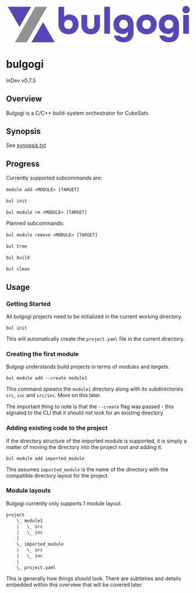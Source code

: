 ![bulgogi logo](./img/logo.png)

# bulgogi
InDev v0.7.3

## Overview
Bulgogi is a C/C++ build-system orchestrator for CubeSats.

## Synopsis
See [synopsis.txt](./synopsis.txt)

## Progress
Currently supported subcommands are:


```module add <MODULE> [TARGET]```


```bul init```


```bul module rm <MODULE> [TARGET]```


Planned subcommands:


```bul module remove <MODULE> [TARGET]```


```bul tree```


```bul build```


```bul clean```

## Usage
### Getting Started
All bulgogi projects need to be initialized in the current working directory.

```
bul init 
```

This will automatically create the `project.yaml` file in the current directory.

### Creating the first module 
Bulgogi understands build projects in terms of _modules_ and _targets_.

```
bul module add --create module1
```

This command _spawns_ the `module1` directory along with its subdirectories `src`, `inc` and `src/inc`. More on this later.

The important thing to note is that the `--create` flag was passed - this signaled to the CLI that it should not look for an existing directory.

### Adding existing code to the project 
If the directory structure of the imported module is supported, it is simply a matter of moving the directory into the project root and adding it.

```
bul module add imported_module
```

This assumes `imported_module` is the name of the directory with the compatible directory layout for the project.

### Module layouts 
Bulgogi currently only supports 1 module layout.

```
project
    \_ module1
    |   \_ src
    |   \_ inc
    |
    \_ imported_module 
    |   \_ src 
    |   \_ inc 
    |
    \_ project.yaml
```

This is generally how things should look. There are subtleties and details embedded within this overview that will be covered later.
